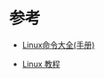 

# 参考

- [Linux命令大全(手册)](https://www.linuxcool.com/)

- [Linux 教程](https://www.runoob.com/linux/linux-tutorial.html)






